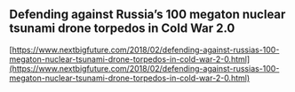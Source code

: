 ## Defending against Russia’s 100 megaton nuclear tsunami drone torpedos in Cold War 2.0
  
  [https://www.nextbigfuture.com/2018/02/defending-against-russias-100-megaton-nuclear-tsunami-drone-torpedos-in-cold-war-2-0.html](https://www.nextbigfuture.com/2018/02/defending-against-russias-100-megaton-nuclear-tsunami-drone-torpedos-in-cold-war-2-0.html)